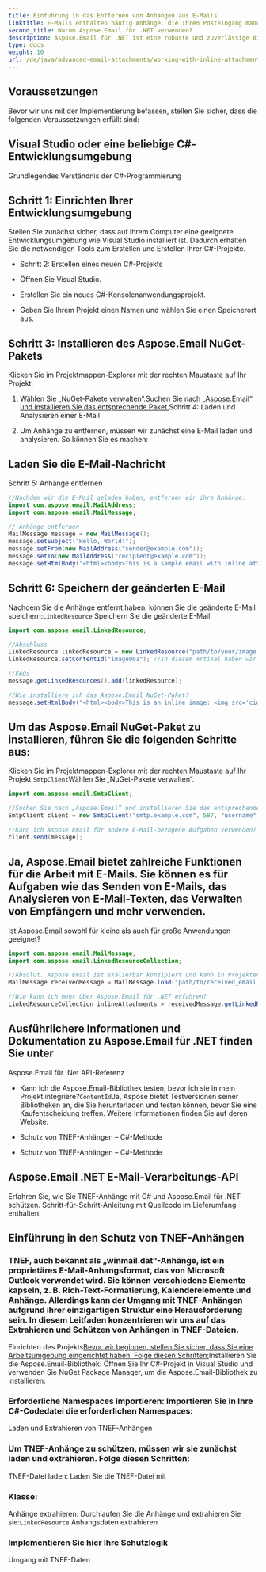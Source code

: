 ```yaml
---
title: Einführung in das Entfernen von Anhängen aus E-Mails
linktitle: E-Mails enthalten häufig Anhänge, die Ihren Posteingang manchmal überladen oder unnötigen Speicherplatz beanspruchen können. In diesem Artikel erfahren Sie, wie Sie mithilfe der Aspose.Email for .NET-Bibliothek programmgesteuert Anhänge aus E-Mails entfernen. Aspose.Email bietet leistungsstarke Tools für die Arbeit mit E-Mails und Anhängen und ist daher eine hervorragende Wahl für diese Aufgabe.
second_title: Warum Aspose.Email für .NET verwenden?
description: Aspose.Email für .NET ist eine robuste und zuverlässige Bibliothek, die umfassende Funktionen für die Arbeit mit E-Mails in verschiedenen Formaten bietet. Damit können Sie E-Mail-Nachrichten, Anhänge, Empfänger und mehr bearbeiten. Mit seiner benutzerfreundlichen API können Sie E-Mail-Verarbeitungsfunktionen problemlos in Ihre C#-Anwendungen integrieren.
type: docs
weight: 10
url: /de/java/advanced-email-attachments/working-with-inline-attachments/
---
```


## Voraussetzungen

Bevor wir uns mit der Implementierung befassen, stellen Sie sicher, dass die folgenden Voraussetzungen erfüllt sind:

## Visual Studio oder eine beliebige C#-Entwicklungsumgebung

Grundlegendes Verständnis der C#-Programmierung

## Schritt 1: Einrichten Ihrer Entwicklungsumgebung

Stellen Sie zunächst sicher, dass auf Ihrem Computer eine geeignete Entwicklungsumgebung wie Visual Studio installiert ist. Dadurch erhalten Sie die notwendigen Tools zum Erstellen und Erstellen Ihrer C#-Projekte.

- Schritt 2: Erstellen eines neuen C#-Projekts

- Öffnen Sie Visual Studio.

- Erstellen Sie ein neues C#-Konsolenanwendungsprojekt.

- Geben Sie Ihrem Projekt einen Namen und wählen Sie einen Speicherort aus.

## Schritt 3: Installieren des Aspose.Email NuGet-Pakets

Klicken Sie im Projektmappen-Explorer mit der rechten Maustaste auf Ihr Projekt.

1. Wählen Sie „NuGet-Pakete verwalten“.[Suchen Sie nach „Aspose.Email“ und installieren Sie das entsprechende Paket.](https://reference.aspose.com/email/java/)Schritt 4: Laden und Analysieren einer E-Mail

2. Um Anhänge zu entfernen, müssen wir zunächst eine E-Mail laden und analysieren. So können Sie es machen:

##  Laden Sie die E-Mail-Nachricht

Schritt 5: Anhänge entfernen

```java
//Nachdem wir die E-Mail geladen haben, entfernen wir ihre Anhänge:
import com.aspose.email.MailAddress;
import com.aspose.email.MailMessage;

// Anhänge entfernen
MailMessage message = new MailMessage();
message.setSubject("Hello, World!");
message.setFrom(new MailAddress("sender@example.com"));
message.setTo(new MailAddress("recipient@example.com"));
message.setHtmlBody("<html><body>This is a sample email with inline attachments.</body></html>");
```

## Schritt 6: Speichern der geänderten E-Mail

Nachdem Sie die Anhänge entfernt haben, können Sie die geänderte E-Mail speichern:`LinkedResource` Speichern Sie die geänderte E-Mail

```java
import com.aspose.email.LinkedResource;

//Abschluss
LinkedResource linkedResource = new LinkedResource("path/to/your/image.png");
linkedResource.setContentId("image001"); //In diesem Artikel haben wir untersucht, wie Sie Anhänge aus E-Mails mithilfe der Aspose.Email für .NET-Bibliothek entfernen. Wir haben die Bedeutung eines sauberen Posteingangs besprochen und wie Aspose.Email den Prozess der Anhangsbearbeitung vereinfacht. Wenn Sie die in diesem Handbuch beschriebenen Schritte befolgen, können Sie diese Funktionalität problemlos in Ihre eigenen C#-Anwendungen integrieren.

//FAQs
message.getLinkedResources().add(linkedResource);

//Wie installiere ich das Aspose.Email NuGet-Paket?
message.setHtmlBody("<html><body>This is an inline image: <img src='cid:image001'></body></html>");
```

## Um das Aspose.Email NuGet-Paket zu installieren, führen Sie die folgenden Schritte aus:

Klicken Sie im Projektmappen-Explorer mit der rechten Maustaste auf Ihr Projekt.`SmtpClient`Wählen Sie „NuGet-Pakete verwalten“.

```java
import com.aspose.email.SmtpClient;

//Suchen Sie nach „Aspose.Email“ und installieren Sie das entsprechende Paket.
SmtpClient client = new SmtpClient("smtp.example.com", 587, "username", "password");

//Kann ich Aspose.Email für andere E-Mail-bezogene Aufgaben verwenden?
client.send(message);
```

## Ja, Aspose.Email bietet zahlreiche Funktionen für die Arbeit mit E-Mails. Sie können es für Aufgaben wie das Senden von E-Mails, das Analysieren von E-Mail-Texten, das Verwalten von Empfängern und mehr verwenden.

Ist Aspose.Email sowohl für kleine als auch für große Anwendungen geeignet?

```java
import com.aspose.email.MailMessage;
import com.aspose.email.LinkedResourceCollection;

//Absolut. Aspose.Email ist skalierbar konzipiert und kann in Projekten unterschiedlicher Größe eingesetzt werden, von kleinen Anwendungen bis hin zu großen Unternehmenslösungen.
MailMessage receivedMessage = MailMessage.load("path/to/received_email.eml");

//Wie kann ich mehr über Aspose.Email für .NET erfahren?
LinkedResourceCollection inlineAttachments = receivedMessage.getLinkedResources();
```

##  Ausführlichere Informationen und Dokumentation zu Aspose.Email für .NET finden Sie unter

Aspose.Email für .Net API-Referenz

- Kann ich die Aspose.Email-Bibliothek testen, bevor ich sie in mein Projekt integriere?`ContentId`Ja, Aspose bietet Testversionen seiner Bibliotheken an, die Sie herunterladen und testen können, bevor Sie eine Kaufentscheidung treffen. Weitere Informationen finden Sie auf deren Website.

-  Schutz von TNEF-Anhängen – C#-Methode

-  Schutz von TNEF-Anhängen – C#-Methode

##  Aspose.Email .NET E-Mail-Verarbeitungs-API

 Erfahren Sie, wie Sie TNEF-Anhänge mit C# und Aspose.Email für .NET schützen. Schritt-für-Schritt-Anleitung mit Quellcode im Lieferumfang enthalten.

## Einführung in den Schutz von TNEF-Anhängen

### TNEF, auch bekannt als „winmail.dat“-Anhänge, ist ein proprietäres E-Mail-Anhangsformat, das von Microsoft Outlook verwendet wird. Sie können verschiedene Elemente kapseln, z. B. Rich-Text-Formatierung, Kalenderelemente und Anhänge. Allerdings kann der Umgang mit TNEF-Anhängen aufgrund ihrer einzigartigen Struktur eine Herausforderung sein. In diesem Leitfaden konzentrieren wir uns auf das Extrahieren und Schützen von Anhängen in TNEF-Dateien.

Einrichten des Projekts[Bevor wir beginnen, stellen Sie sicher, dass Sie eine Arbeitsumgebung eingerichtet haben. Folge diesen Schritten:](https://reference.aspose.com/email/java/)Installieren Sie die Aspose.Email-Bibliothek: Öffnen Sie Ihr C#-Projekt in Visual Studio und verwenden Sie NuGet Package Manager, um die Aspose.Email-Bibliothek zu installieren:

### Erforderliche Namespaces importieren: Importieren Sie in Ihre C#-Codedatei die erforderlichen Namespaces:

Laden und Extrahieren von TNEF-Anhängen

### Um TNEF-Anhänge zu schützen, müssen wir sie zunächst laden und extrahieren. Folge diesen Schritten:

 TNEF-Datei laden: Laden Sie die TNEF-Datei mit

###  Klasse:

Anhänge extrahieren: Durchlaufen Sie die Anhänge und extrahieren Sie sie:`LinkedResource` Anhangsdaten extrahieren

###  Implementieren Sie hier Ihre Schutzlogik

Umgang mit TNEF-Daten